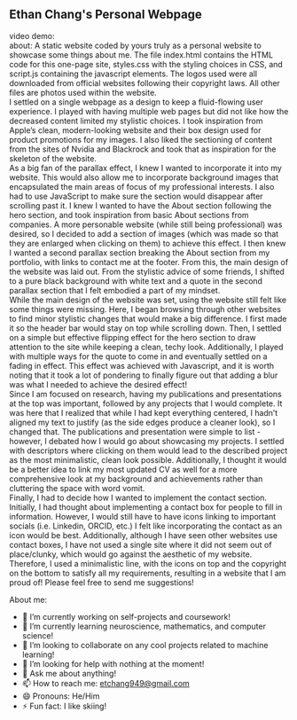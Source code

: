 ## Ethan Chang's Personal Webpage
video demo: <br/>
about: A static website coded by yours truly as a personal website to showcase some things about me. The file index.html contains the HTML code for this one-page site, styles.css with the styling choices in CSS, and script.js containing the javascript elements. The logos used were all downloaded from official websites following their copyright laws. All other files are photos used within the website.<br/>
I settled on a single webpage as a design to keep a fluid-flowing user experience. I played with having multiple web pages but did not like how the decreased content limited my stylistic choices. I took inspiration from Apple’s clean, modern-looking website and their box design used for product promotions for my images. I also liked the sectioning of content from the sites of Nvidia and Blackrock and took that as inspiration for the skeleton of the website. <br/>
As a big fan of the parallax effect, I knew I wanted to incorporate it into my website. This would also allow me to incorporate background images that encapsulated the main areas of focus of my professional interests. I also had to use JavaScript to make sure the section would disappear after scrolling past it. I knew I wanted to have the About section following the hero section, and took inspiration from basic About sections from companies. A more personable website (while still being professional) was desired, so I decided to add a section of images (which was made so that they are enlarged when clicking on them) to achieve this effect. I then knew I wanted a second parallax section breaking the About section from my portfolio, with links to contact me at the footer. From this, the main design of the website was laid out. From the stylistic advice of some friends, I shifted to a pure black background with white text and a quote in the second parallax section that I felt embodied a part of my mindset.<br/>
While the main design of the website was set, using the website still felt like some things were missing. Here, I began browsing through other websites to find minor stylistic changes that would make a big difference. I first made it so the header bar would stay on top while scrolling down. Then, I settled on a simple but effective flipping effect for the hero section to draw attention to the site while keeping a clean, techy look. Additionally, I played with multiple ways for the quote to come in and eventually settled on a fading in effect. This effect was achieved with Javascript, and it is worth noting that it took a lot of pondering to finally figure out that adding a blur was what I needed to achieve the desired effect! <br/>
Since I am focused on research, having my publications and presentations at the top was important, followed by any projects that I would complete. It was here that I realized that while I had kept everything centered, I hadn’t aligned my text to justify (as the side edges produce a cleaner look), so I changed that. The publications and presentation were simple to list - however, I debated how I would go about showcasing my projects. I settled with descriptors where clicking on them would lead to the described project as the most minimalistic, clean look possible. Additionally, I thought it would be a better idea to link my most updated CV as well for a more comprehensive look at my background and achievements rather than cluttering the space with word vomit. <br/>
Finally, I had to decide how I wanted to implement the contact section. Initially, I had thought about implementing a contact box for people to fill in information. However, I would still have to have icons linking to important socials (i.e. Linkedin, ORCID, etc.) I felt like incorporating the contact as an icon would be best. Additionally, although I have seen other websites use contact boxes, I have not used a single site where it did not seem out of place/clunky, which would go against the aesthetic of my website. Therefore, I used a minimalistic line, with the icons on top and the copyright on the bottom to satisfy all my requirements, resulting in a website that I am proud of! Please feel free to send me suggestions!

About me:
- 🔭 I’m currently working on self-projects and coursework!
- 🌱 I’m currently learning neuroscience, mathematics, and computer science!
- 👯 I’m looking to collaborate on any cool projects related to machine learning!
- 🤔 I’m looking for help with nothing at the moment!
- 💬 Ask me about anything!
- 📫 How to reach me: etchang949@gmail.com
- 😄 Pronouns: He/Him
- ⚡ Fun fact: I like skiing!
<!-- **ethan-chang-nmc/ethan-chang-nmc** is a ✨ _special_ ✨ repository because its `README.md` (this file) appears on your GitHub profile. -->
